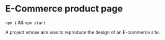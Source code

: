 # E-Commerce product page

`npm i` && `npm start`

A project whose aim was to reproduce the design of an E-commerce site.

